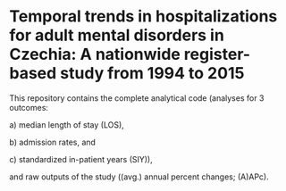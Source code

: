 # Temporal trends in hospitalizations for adult mental disorders in Czechia: A nationwide register-based study from 1994 to 2015

This repository contains the complete analytical code (analyses for 3 outcomes: 

a) median length of stay (LOS), 

b) admission rates, and 

c) standardized in-patient years (SIY)), 


and raw outputs of the study ((avg.) annual percent changes; (A)APc).



